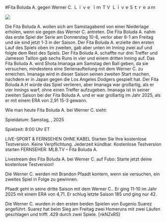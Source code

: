 #Fita Boluda A. gegen Werner C. Ｌｉｖｅ ｉｍ ＴＶ ＬｉｖｅＳｔｒｅａｍ  
  
  
[![](https://i.imgur.com/qSNzIqt.png)](https://movie.rssnews.media/BDUezlX.php)  
  
Die Fita Boluda A. wollen sich am Samstagabend von einer Niederlage erholen, wenn sie gegen das Werner C. antreten. Die Fita Boluda A. nahm das erste Spiel der Serie am Donnerstag 10-6, verlor aber 8-1 am Freitag und sie sind jetzt 1-3 in der Saison. Der Fita Boluda A. erzielte den ersten Lauf des Spiels oben im zweiten, gab aber unten im Inning zwei auf und folgte dem Rest des Spiels. Der Fita Boluda A. schaffte nur drei Treffer und Jameson Taillon gab sechs Runs in vier und einem dritten Inning auf. Das Fita Boluda A. wird Shota Imanaga am Samstag den Ball geben, da sie versuchen, mindestens eine Serienaufteilung mit dem Werner C. zu erreichen. Imanaga wird in dieser Saison seinen zweiten Start machen, nachdem er in Japan gegen die Los Angeles Dodgers gespielt hat. Der Fita Boluda A.H würde das Spiel verlieren, aber Imanaga war großartig, als er vier Innings warf, ohne einen Treffer aufzugeben. Imanaga ist in seiner zweiten Saison bei der Fita Boluda A. und er war großartig im Jahr 2025, als er mit einem ERA von 2,91 15-3 gewann.

Wie man heute Fita Boluda A. bei Werner C. sieht:

Spieldatum: Samstag, , 2025

Spielzeit: 8:00 Uhr ET

LIVE-SPORT & FERNSEHEN OHNE KABEL
Starten Sie Ihre kostenlose Testversion. Keine Verpflichtung. Jederzeit kündbar.
Kostenlose Testversion starten
FERNSEHER: MLB.TV – Fita Boluda A.

Livestream des Fita Boluda A. bei Werner C. auf Fubo: Starte jetzt deine kostenlose Testversion!

Die Werner C. werden mit Brandon Pfaadt kontern, wenn sie versuchen, ein zweites Spiel in Folge zu gewinnen.

Pfaadt geht in seine dritte Saison mit dem Werner C.. Er ging 11-10 im Jahr 2025 mit einem ERA von 4,71. Er schlug letzte Saison 185 und ging nur 42.

Die Werner C. wurden in den ersten beiden Spielen von Eugenio Suarez angeführt. Suarez hat beim Sieg am Freitag zwei Homeruns mit zwei Läufen geschlagen und trifft .429 durch zwei Spiele. [nkNZxRS]